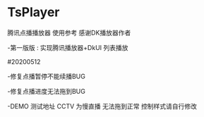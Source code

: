 # TsPlayer
腾讯点播播放器 使用参考
感谢DK播放器作者

-第一版版 : 实现腾讯播放器+DkUI 列表播放

#20200512

-修复点播暂停不能续播BUG

-修复点播进度无法拖到BUG

-DEMO 测试地址 CCTV 为慢直播 无法拖到正常 控制样式请自行修改 
